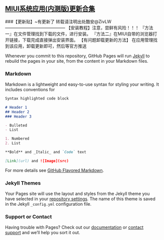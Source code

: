 ## [MIUI系统应用(内测版)更新合集](http://www.lanzous.com/b838135)

###【更新贴】~有更新了 转载请注明出处酷安@ZivLW —————————————— 【安装教程】注意，尝鲜有风险！！！ 『方法一』在文件管理找到下载的文件，进行安装。 『方法二』在MIUI自带的浏览器打开链接，下载完成直接弹出安装界面。 【有问题卸载更新的方法】 在应用管理找到该应用，卸载更新即可，然后等官方推送

Whenever you commit to this repository, GitHub Pages will run [Jekyll](https://jekyllrb.com/) to rebuild the pages in your site, from the content in your Markdown files.

### Markdown

Markdown is a lightweight and easy-to-use syntax for styling your writing. It includes conventions for

```markdown
Syntax highlighted code block

# Header 1
## Header 2
### Header 3

- Bulleted
- List

1. Numbered
2. List

**Bold** and _Italic_ and `Code` text

[Link](url) and ![Image](src)
```

For more details see [GitHub Flavored Markdown](https://guides.github.com/features/mastering-markdown/).

### Jekyll Themes

Your Pages site will use the layout and styles from the Jekyll theme you have selected in your [repository settings](https://github.com/MIUISystemAppUpdate/miui-daily.github.io/settings). The name of this theme is saved in the Jekyll `_config.yml` configuration file.

### Support or Contact

Having trouble with Pages? Check out our [documentation](https://help.github.com/categories/github-pages-basics/) or [contact support](https://github.com/contact) and we’ll help you sort it out.
